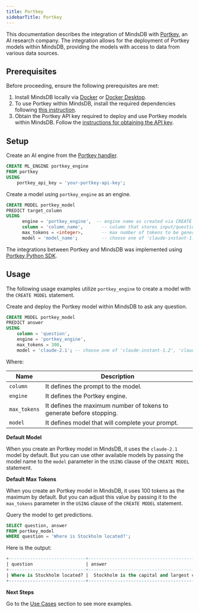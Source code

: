 ```yaml
---
title: Portkey
sidebarTitle: Portkey
---
```


This documentation describes the integration of MindsDB with [Portkey](https://www.portkey.com/), an AI research company.
The integration allows for the deployment of Portkey models within MindsDB, providing the models with access to data from various data sources.

## Prerequisites

Before proceeding, ensure the following prerequisites are met:

1. Install MindsDB locally via [Docker](https://docs.mindsdb.com/setup/self-hosted/docker) or [Docker Desktop](https://docs.mindsdb.com/setup/self-hosted/docker-desktop).
2. To use Portkey within MindsDB, install the required dependencies following [this instruction](https://docs.mindsdb.com/setup/self-hosted/docker#install-dependencies).
3. Obtain the Portkey API key required to deploy and use Portkey models within MindsDB. Follow the [instructions for obtaining the API key](https://docs.portkey.com/claude/docs/getting-access-to-claude).

## Setup

Create an AI engine from the [Portkey handler](https://github.com/mindsdb/mindsdb/tree/main/mindsdb/integrations/handlers/portkey_handler).

```sql
CREATE ML_ENGINE portkey_engine
FROM portkey
USING
    portkey_api_key = 'your-portkey-api-key';
```

Create a model using `portkey_engine` as an engine.

```sql
CREATE MODEL portkey_model
PREDICT target_column
USING
      engine = 'portkey_engine',  -- engine name as created via CREATE ML_ENGINE
      column = 'column_name',       -- column that stores input/question to the model
      max_tokens = <integer>,       -- max number of tokens to be generated by the model (default is 100)
      model = 'model_name';         -- choose one of 'claude-instant-1.2', 'claude-2.1', 'claude-3-opus-20240229', 'claude-3-sonnet-20240229' (default is 'claude-2.1')
```

<Info>

The integrations between Portkey and MindsDB was implemented using [Portkey Python SDK](https://github.com/portkeys/portkey-sdk-python).
</Info>

## Usage

The following usage examples utilize `portkey_engine` to create a model with the `CREATE MODEL` statement.

Create and deploy the Portkey model within MindsDB to ask any question.

```sql
CREATE MODEL portkey_model
PREDICT answer
USING
    column = 'question',
    engine = 'portkey_engine',
    max_tokens = 300,
    model = 'claude-2.1'; -- choose one of 'claude-instant-1.2', 'claude-2.1', 'claude-3-opus-20240229', 'claude-3-sonnet-20240229'
```

Where:

| Name              | Description                                                               |
|-------------------|---------------------------------------------------------------------------|
| `column`          | It defines the prompt to the model.                                       |
| `engine`          | It defines the Portkey engine.                                          |
| `max_tokens`      | It defines the maximum number of tokens to generate before stopping.      |
| `model`           | It defines model that will complete your prompt.                          |

<Info>

**Default Model**

When you create an Portkey model in MindsDB, it uses the `claude-2.1` model by default. But you can use other available models by passing the model name to the `model` parameter in the `USING` clause of the `CREATE MODEL` statement.
</Info>

<Info>

**Default Max Tokens**

When you create an Portkey model in MindsDB, it uses 100 tokens as the maximum by default. But you can adjust this value by passing it to the `max_tokens` parameter in the `USING` clause of the `CREATE MODEL` statement.
</Info>

Query the model to get predictions.

```sql
SELECT question, answer
FROM portkey_model
WHERE question = 'Where is Stockholm located?';
```

Here is the output:

```sql
+-----------------------------+----------------------------------------------------------------------------------------------------------------------------------------------------+
| question                    | answer                                                                                                                                             |
+-----------------------------+----------------------------------------------------------------------------------------------------------------------------------------------------+
| Where is Stockholm located? |  Stockholm is the capital and largest city of Sweden. It is located on Sweden's south-central east coast, where Lake Mälaren meets the Baltic Sea. |
+-----------------------------+----------------------------------------------------------------------------------------------------------------------------------------------------+
```

<Tip>

**Next Steps**

Go to the [Use Cases](https://docs.mindsdb.com/use-cases/overview) section to see more examples.
</Tip>
